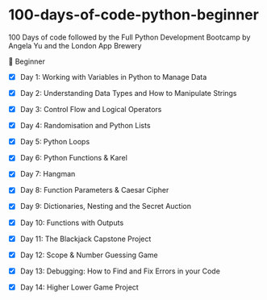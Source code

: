 # 100-days-of-code-python-beginner
100 Days of code followed by the Full Python Development Bootcamp by Angela Yu and the London App Brewery

🔰 Beginner

- [x] Day 1: Working with Variables in Python to Manage Data

- [x] Day 2: Understanding Data Types and How to Manipulate Strings

- [x] Day 3: Control Flow and Logical Operators

- [x] Day 4: Randomisation and Python Lists

- [x] Day 5: Python Loops

- [x] Day 6: Python Functions & Karel

- [x] Day 7: Hangman

- [x] Day 8: Function Parameters & Caesar Cipher

- [x] Day 9: Dictionaries, Nesting and the Secret Auction

- [x] Day 10: Functions with Outputs

- [x] Day 11: The Blackjack Capstone Project

- [x] Day 12: Scope & Number Guessing Game

- [x] Day 13: Debugging: How to Find and Fix Errors in your Code

- [x] Day 14: Higher Lower Game Project
